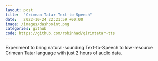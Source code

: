 ```yaml
---
layout: post
title:  "Crimean Tatar Text-to-Speech"
date:   2022-10-24 22:21:59 +00:00
image: /images/dashpoint.png
categories: github
code: https://github.com/robinhad/qirimtatar-tts
---
```

Experiment to bring natural-sounding Text-to-Speech to low-resource Crimean Tatar language with just 2 hours of audio data.